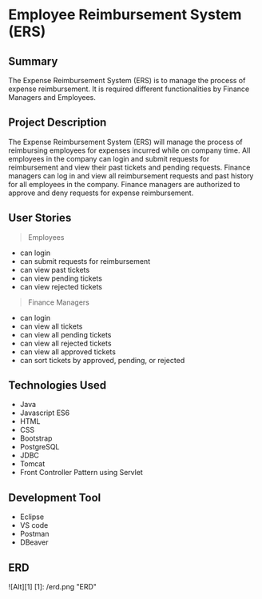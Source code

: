 # Employee Reimbursement System (ERS)

## Summary
The Expense Reimbursement System (ERS) is to manage the process of expense reimbursement. It is required different functionalities by Finance Managers and Employees.

## Project Description
The Expense Reimbursement System (ERS) will manage the process of reimbursing employees for expenses incurred while on company time. All employees in the company can login and submit requests for reimbursement and view their past tickets and pending requests. Finance managers can log in and view all reimbursement requests and past history for all employees in the company. Finance managers are authorized to approve and deny requests for expense reimbursement.

## User Stories
> Employees
- can login
- can submit requests for reimbursement
- can view past tickets
- can view pending tickets
- can view rejected tickets

> Finance Managers
- can login
- can view all tickets
- can view all pending tickets
- can view all rejected tickets
- can view all approved tickets
- can sort tickets by approved, pending, or rejected

## Technologies Used
- Java 
- Javascript ES6
- HTML
- CSS
- Bootstrap
- PostgreSQL
- JDBC
- Tomcat
- Front Controller Pattern using Servlet

## Development Tool
- Eclipse
- VS code
- Postman
- DBeaver

## ERD
![Alt][1]
[1]: /erd.png "ERD"


